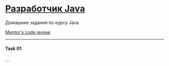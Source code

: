 # [Разработчик Java](https://otus.ru/lessons/razrabotchik-java/)

Домашние задания по курсу Java

[Mentor's code review]()

---
#### Task 01
#### []()
...
